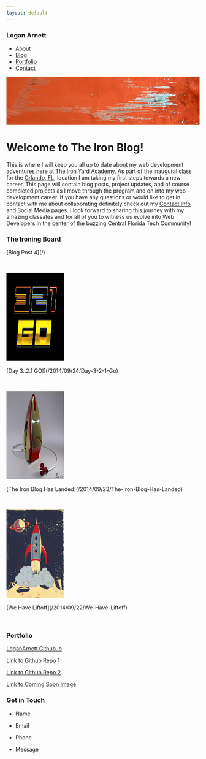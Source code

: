 ```yaml
---
layout: default
---
```



<div id="navbar" >
    <h3 id="mainname"> Logan Arnett</h3>
    <div id="navbar-right">
    <ul id="nav">
        <li><a href="/">About</a></li>
        <li><a href="/">Blog</a></li>
        <li><a href="/">Portfolio</a></li>
        <li><a href="/">Contact</a></li>
    </ul>
    </div>
</div>

<p id ="banner"><img  src="images/paintbg.jpg" alt="images/wolvevo.png"></p>

# Welcome to The Iron Blog!
This is where I will keep you all up to date about my web development
adventures here at [The Iron Yard](http://theironyard.com/) Academy. As part
of the inaugural class for the [Orlando, FL](http://theironyard.com/locations/orlando/), location I
am taking my first steps towards a new career. This page will contain blog posts,
project updates, and of course completed projects as I move through the program
and on into my web development career. If you have any questions or would like 
to get in contact with me about collaborating definitely check out my [Contact Info](#contact)
and Social Media pages. I look forward to sharing this journey with my amazing
classates and for all of you to witness us evolve into Web Developers in the 
center of the buzzing Central Florida Tech Community!

<div id="ironing-board">

<h3>The Ironing Board</h3>

<p>[Blog Post 4](/)<p></br>

<img src="images/321go.jpg" alt="" width="150" height="230"></br>
<p>[Day 3..2.1 GO!](/2014/09/24/Day-3-2-1-Go)</p></br>

<img src="images/ironman.jpg" alt="" width="150" height="230"></br>
<p>[The Iron Blog Has Landed](/2014/09/23/The-Iron-Blog-Has-Landed)</p></br>

<img src="images/liftoff.png" alt="" width="150" height="230"></br>
<p>[We Have Liftoff](/2014/09/22/We-Have-Liftoff)</p></br>

</div>


### Portfolio

[LoganArnett.Github.io](https://github.com/LoganArnett/LoganArnett.github.io)

[Link to Github Repo 1](/)

[Link to Github Repo 2](/)

[Link to Coming Soon Image](/)

### Get in Touch

* Name

* Email
 
* Phone

* Message






